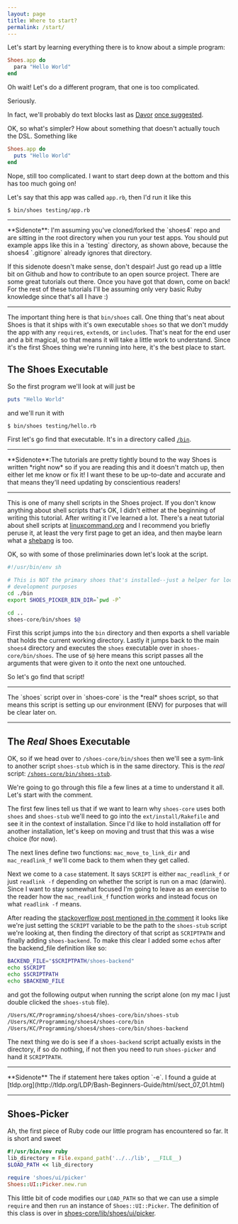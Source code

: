 ```yaml
---
layout: page
title: Where to start?
permalink: /start/
---
```


Let's start by learning everything there is to know about a simple program:

```ruby
Shoes.app do
  para "Hello World"
end
```

Oh wait! Let's do a different program, that one is too complicated.

Seriously.

In fact, we'll probably do text blocks last as [Davor](https://github.com/davorb) [once suggested](http://blog.davor.se/blog/2012/07/16/contributing-to-shoes4/).

OK, so what's simpler? How about something that doesn't actually touch the DSL. Something like

```ruby
Shoes.app do
  puts "Hello World"
end
```

Nope, still too complicated. I want to start deep down at the bottom and this has too much going on!


Let's say that this app was called `app.rb`, then I'd run it like this

    $ bin/shoes testing/app.rb

<hr>
**Sidenote**: I'm assuming you've cloned/forked the `shoes4` repo and are sitting in the root directory when you run your test apps. You should put example apps like this in a `testing` directory, as shown above, because the shoes4 `.gitignore` already ignores that directory.

If this sidenote doesn't make sense, don't despair! Just go read up a little bit on Github and how to contribute to an open source project. There are some great tutorials out there. Once you have got that down, come on back! For the rest of these tutorials I'll be assuming only very basic Ruby knowledge since that's all I have :)
<hr>

The important thing here is that `bin/shoes` call. One thing that's neat about Shoes is that it ships with it's own executable `shoes` so that we don't muddy the app with any `require`s, `extend`s, or `include`s. That's neat for the end user and a bit magical, so that means it will take a little work to understand. Since it's the first Shoes thing we're running into here, it's the best place to start.

## The Shoes Executable

So the first program we'll look at will just be

```ruby
puts "Hello World"
```

and we'll run it with

    $ bin/shoes testing/hello.rb

First let's go find that executable. It's in a directory called [`/bin`](https://github.com/shoes/shoes4/blob/master/bin/shoes).

<hr>
**Sidenote**:The tutorials are pretty tightly bound to the way Shoes is written *right now* so if you are reading this and it doesn't match up, then either let me know or fix it! I want these to be up-to-date and accurate and that means they'll need updating by conscientious readers!
<hr>

This is one of many shell scripts in the Shoes project. If you don't know anything about shell scripts that's OK, I didn't either at the beginning of writing this tutorial. After writing it I've learned a lot. There's a neat tutorial about shell scripts at [linuxcommand.org](http://linuxcommand.org/writing_shell_scripts.php) and I recommend you briefly peruse it, at least the very first page to get an idea, and then maybe learn what a [shebang](https://en.wikipedia.org/wiki/Shebang_(Unix)) is too.

OK, so with some of those preliminaries down let's look at the script.

```sh
#!/usr/bin/env sh

# This is NOT the primary shoes that's installed--just a helper for local
# development purposes
cd ./bin
export SHOES_PICKER_BIN_DIR=`pwd -P`

cd ..
shoes-core/bin/shoes $@
```

First this script jumps into the `bin` directory and then exports a shell variable that holds the current working directory. Lastly it jumps back to the main `shoes4` directory and executes the `shoes` executable over in `shoes-core/bin/shoes`. The use of `$@` here means this script passes all the arguments that were given to it onto the next one untouched.

So let's go find that script!

<hr>
The `shoes` script over in `shoes-core` is the *real* shoes script, so that means this script is setting up our environment (ENV) for purposes that will be clear later on.
<hr>

## The *Real* Shoes Executable

OK, so if we head over to `/shoes-core/bin/shoes` then we'll see a sym-link to another script `shoes-stub` which is in the same directory. This is the *real* script: [`/shoes-core/bin/shoes-stub`](https://github.com/shoes/shoes4/blob/master/shoes-core/bin/shoes-stub).

We're going to go through this file a few lines at a time to understand it all. Let's start with the comment.

The first few lines tell us that if we want to learn why `shoes-core` uses both `shoes` and `shoes-stub` we'll need to go into the `ext/install/Rakefile` and see it in the context of installation. Since I'd like to hold installation off for another installation, let's keep on moving and trust that this was a wise choice (for now).

The next lines define two functions: `mac_move_to_link_dir` and `mac_readlink_f` we'll come back to them when they get called.

Next we come to a `case` statement. It says `SCRIPT` is either `mac_readlink_f` or just `readlink -f` depending on whether the script is run on a mac (darwin). Since I want to stay somewhat focused I'm going to leave as an exercise to the reader how the `mac_readlink_f` function works and instead focus on what `readlink -f` means.

After reading the [stackoverflow post mentioned in the comment](http://stackoverflow.com/questions/242538/unix-shell-script-find-out-which-directory-the-script-file-resides/1638397#1638397) it looks like we're just setting the `SCRIPT` variable to be the path to the `shoes-stub` script we're looking at, then finding the directory of that script as `SCRIPTPATH` and finally adding `shoes-backend`. To make this clear I added some `echo`s after the backend_file definition like so:
```sh
BACKEND_FILE="$SCRIPTPATH/shoes-backend"
echo $SCRIPT
echo $SCRIPTPATH
echo $BACKEND_FILE
```

and got the following output when running the script alone (on my mac I just double clicked the `shoes-stub` file).

```sh
/Users/KC/Programming/shoes4/shoes-core/bin/shoes-stub
/Users/KC/Programming/shoes4/shoes-core/bin
/Users/KC/Programming/shoes4/shoes-core/bin/shoes-backend
```


The next thing we do is see if a `shoes-backend` script actually exists in the directory, if so do nothing, if not then you need to run `shoes-picker` and hand it `SCRIPTPATH`.
<hr>
**Sidenote** The if statement here takes option `-e`. I found a guide at [tldp.org](http://tldp.org/LDP/Bash-Beginners-Guide/html/sect_07_01.html)
<hr>

## Shoes-Picker

Ah, the first piece of Ruby code our little program has encountered so far. It is short and sweet

```ruby
#!/usr/bin/env ruby
lib_directory = File.expand_path('../../lib', __FILE__)
$LOAD_PATH << lib_directory

require 'shoes/ui/picker'
Shoes::UI::Picker.new.run
```

This little bit of code modifies our `LOAD_PATH` so that we can use a simple `require` and then `run` an instance of `Shoes::UI::Picker`. The definition of this class is over in [shoes-core/lib/shoes/ui/picker](https://github.com/shoes/shoes4/blob/master/shoes-core/lib/shoes/ui/picker.rb).
